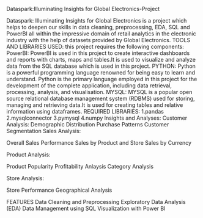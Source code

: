 Dataspark:Illuminating Insights for Global Electronics-Project

Dataspark: Illuminating Insights for Global Electronics is a project which helps to deepen our skills in data cleaning, preprocessing, EDA, SQL and PowerBI all within the impressive domain of retail analytics in the electronic industry with the help of datasets provided by Global Electronics.
TOOLS AND LIBRARIES USED: this project requires the following components:
PowerBI: PowerBI is used in this project to create interactive dashboards and reports with charts, maps and tables.It is used to visualize and analyze data from the SQL database which is used in this project.
PYTHON: Python is a powerful programming language renowned for being easy to learn and understand. Python is the primary language employed in this project for the development of the complete application, including data retrieval, processing, analysis, and visualisation.
MYSQL: MYSQL is a popular open source relational database management system (RDBMS) used for storing, managing and retrieving data.It is used for creating tables and relative information using dataframes.
REQUIRED LIBRARIES:
1.pandas
2.mysqlconnector
3.pymysql
4.numpy
Insights and Analyses:
Customer Analysis:
Demographic Distribution
Purchase Patterns
Customer Segmentation
Sales Analysis:

Overall Sales Performance
Sales by Product and Store
Sales by Currency

Product Analysis:

Product Popularity
Profitability Anlaysis
Category Analysis

Store Analysis:

Store Performance
Geographical Analysis

FEATURES
Data Cleaning and Preprocessing
Exploratory Data Analysis (EDA)
Data Management using SQL
Visualization with Power BI
